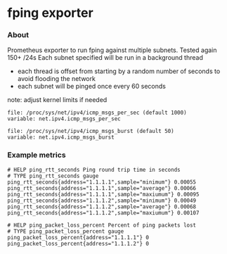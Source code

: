 # fping exporter

### About
Prometheus exporter to run fping against multiple subnets. Tested again 150+ /24s
Each subnet specified will be run in a background thread
* each thread is offset from starting by a random number of seconds to avoid flooding the network
* each subnet will be pinged once every 60 seconds


note: adjust kernel limits if needed
```
file: /proc/sys/net/ipv4/icmp_msgs_per_sec (default 1000)
variable: net.ipv4.icmp_msgs_per_sec

file: /proc/sys/net/ipv4/icmp_msgs_burst (default 50)
variable: net.ipv4.icmp_msgs_burst
```

### Example metrics

```
# HELP ping_rtt_seconds Ping round trip time in seconds
# TYPE ping_rtt_seconds gauge
ping_rtt_seconds{address="1.1.1.1",sample="minimum"} 0.00055
ping_rtt_seconds{address="1.1.1.1",sample="average"} 0.00066
ping_rtt_seconds{address="1.1.1.1",sample="maxiumum"} 0.00095
ping_rtt_seconds{address="1.1.1.2",sample="minimum"} 0.00049
ping_rtt_seconds{address="1.1.1.2",sample="average"} 0.00068
ping_rtt_seconds{address="1.1.1.2",sample="maxiumum"} 0.00107

# HELP ping_packet_loss_percent Percent of ping packets lost
# TYPE ping_packet_loss_percent gauge
ping_packet_loss_percent{address="1.1.1.1"} 0
ping_packet_loss_percent{address="1.1.1.2"} 0
```